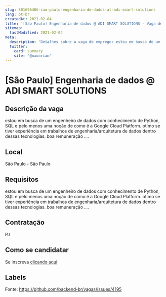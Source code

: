 ```yaml
---
slug: 801696406-sao-paulo-engenharia-de-dados-at-adi-smart-solutions
lang: pt-br
createdAt: 2021-02-04
title: '[São Paulo] Engenharia de dados @ ADI SMART SOLUTIONS - Vaga de Emprego'
sitemap:
  lastModified: 2021-02-04
meta:
  description: 'Detalhes sobre a vaga de emprego: estou em busca de um engenheiro de dados com conhecimento de Python, SQL e pelo menos uma noção de como é a Google Cloud Platform. otimo se tiver experiência em trabalhos de engenharia/arquitetura de dados dentro dessas tecnologias. boa remuneração ....'
  twitter:
    card: summary
    site: '@nawarian'
---
```


# [São Paulo] Engenharia de dados @ ADI SMART SOLUTIONS

## Descrição da vaga

estou em busca de um engenheiro de dados com conhecimento de Python, SQL e pelo menos uma noção de como é a Google Cloud Platform. otimo se tiver experiência em trabalhos de engenharia/arquitetura de dados dentro dessas tecnologias. boa remuneração ....

## Local

São Paulo - São Paulo

## Requisitos

estou em busca de um engenheiro de dados com conhecimento de Python, SQL e pelo menos uma noção de como é a Google Cloud Platform. otimo se tiver experiência em trabalhos de engenharia/arquitetura de dados dentro dessas tecnologias. boa remuneração ....

## Contratação

PJ

## Como se candidatar

Se inscreva [clicando aqui](https://www.pyjobs.com.br/job/2056)

## Labels



Fonte: https://github.com/backend-br/vagas/issues/4195